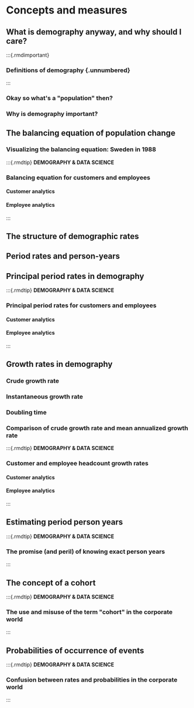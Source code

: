 # Concepts and measures

## What is demography anyway, and why should I care?

:::{.rmdimportant}
### Definitions of demography {.unnumbered}
:::

### Okay so what's a "population" then?

### Why is demography important?

## The balancing equation of population change

### Visualizing the balancing equation: Sweden in 1988

:::{.rmdtip}
**DEMOGRAPHY & DATA SCIENCE**

### Balancing equation for customers and employees

#### Customer analytics

#### Employee analytics
:::

## The structure of demographic rates

## Period rates and person-years

## Principal period rates in demography

:::{.rmdtip}
**DEMOGRAPHY & DATA SCIENCE**

### Principal period rates for customers and employees

#### Customer analytics

#### Employee analytics
:::

## Growth rates in demography

### Crude growth rate

### Instantaneous growth rate

### Doubling time

### Comparison of crude growth rate and mean annualized growth rate

:::{.rmdtip}
**DEMOGRAPHY & DATA SCIENCE**

### Customer and employee headcount growth rates

#### Customer analytics

#### Employee analytics
:::

## Estimating period person years

:::{.rmdtip}
**DEMOGRAPHY & DATA SCIENCE**

### The promise (and peril) of knowing exact person years
:::

## The concept of a cohort

:::{.rmdtip}
**DEMOGRAPHY & DATA SCIENCE**

### The use and misuse of the term "cohort" in the corporate world
:::

## Probabilities of occurrence of events

:::{.rmdtip}
**DEMOGRAPHY & DATA SCIENCE**

### Confusion between rates and probabilities in the corporate world
:::
